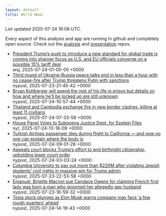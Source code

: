 ```yaml
---
layout: default
title: World News
---
```


<div markdown="0">
<div class="byline small text-muted">List updated <span class="datetime">2025-07-24 16:08 UTC</span>.</div>

<p>Every aspect of this analysis and app are running in github and completely open source. Check out the <a href="https://github.com/Castro-Media/Analysis">analysis</a> and <a href="https://github.com/Castro-Media/TopStoryReview.com">presentation</a> repos.</p>
<ul>
<li><a href='https://www.wsj.com/economy/trade/trump-trade-deal-15-percent-tariffs-16aeb256'>President Trump&#8217;s push to introduce a new standard for global trade is coming into sharper focus as U.S. and EU officials converge on a possible 15% tariff deal</a><div class='byline small text-muted'>wsj, <span class="datetime">2025-07-24-01-00-00 +0000</span></div></li>
<li><a href='https://nypost.com/2025/07/23/us-news/ukraine-russia-peace-talks-end-in-less-than-a-hour-with-no-cease-fire/'>Third round of Ukraine-Russia peace talks end in less than a hour with no cease-fire after Trump threatens Putin with sanctions</a><div class='byline small text-muted'>nypost, <span class="datetime">2025-07-23-21-45-42 +0000</span></div></li>
<li><a href='https://nypost.com/2025/07/24/us-news/university-of-idaho-murderer-bryan-kohberger-transferred-to-maximum-security-state-prison/'>Bryan Kohberger will spend the rest of his life in prison but details on how and where he&#8217;ll be locked up are still unknown</a><div class='byline small text-muted'>nypost, <span class="datetime">2025-07-24-10-57-44 +0000</span></div></li>
<li><a href='https://nypost.com/2025/07/24/world-news/thailand-and-cambodia-exchange-fire-in-new-border-clashes-that-kill-at-least-1-civilian/'>Thailand and Cambodia exchange fire in new border clashes, killing at least 11 civilians</a><div class='byline small text-muted'>nypost, <span class="datetime">2025-07-24-07-33-58 +0000</span></div></li>
<li><a href='https://www.nytimes.com/2025/07/23/us/politics/house-subpoena-justice-dept-epstein-files.html'>House Panel Votes to Subpoena Justice Dept. for Epstein Files</a><div class='byline small text-muted'>nyt, <span class="datetime">2025-07-24-13-18-09 +0000</span></div></li>
<li><a href='https://nypost.com/2025/07/24/us-news/turkish-airlines-passenger-dies-during-flight-to-california-and-now-no-one-can-explain-where-the-body-is/'>Turkish Airlines passenger dies during flight to California &#8212;&#160;and now no one can explain where the body is</a><div class='byline small text-muted'>nypost, <span class="datetime">2025-07-24-09-01-28 +0000</span></div></li>
<li><a href='https://nypost.com/2025/07/23/us-news/appeals-court-blocks-trumps-effort-to-end-birthright-citizenship-upholding-lower-court-order/'>Appeals court blocks Trump&#8217;s effort to end birthright citizenship, upholding lower court order</a><div class='byline small text-muted'>nypost, <span class="datetime">2025-07-24-03-03-24 +0000</span></div></li>
<li><a href='https://nypost.com/2025/07/23/us-news/columbia-university-to-pay-out-more-than-220m-after-violating-jewish-students-civil-rights-in-massive-win-for-trump-admin/'>Columbia University to pay out more than $220M after violating Jewish students&#8217; civil rights in massive win for Trump admin</a><div class='byline small text-muted'>nypost, <span class="datetime">2025-07-23-22-53-58 +0000</span></div></li>
<li><a href='https://nypost.com/2025/07/23/media/candace-owens-sued-by-french-president-emanuel-macron-and-his-wife-for-defamation/'>Emanuel, Brigitte Macron sue Candace Owens for claiming French first lady was born a man who groomed her allegedly gay husband</a><div class='byline small text-muted'>nypost, <span class="datetime">2025-07-23-16-59-32 +0000</span></div></li>
<li><a href='https://nypost.com/2025/07/24/business/tesla-stock-plunges-as-elon-musk-admits-a-few-rough-quarters-could-be-ahead/'>Tesla stock plunges as Elon Musk warns company may face &#8216;a few rough quarters&#8217; ahead</a><div class='byline small text-muted'>nypost, <span class="datetime">2025-07-24-14-19-43 +0000</span></div></li>
</ul>
</div>
